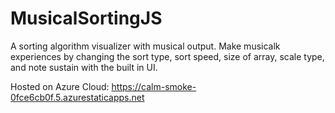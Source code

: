 # MusicalSortingJS
A sorting algorithm visualizer with musical output. Make musicalk experiences by changing the sort type, sort speed, size of array, scale type, and note sustain with the built in UI.

Hosted on Azure Cloud: https://calm-smoke-0fce6cb0f.5.azurestaticapps.net
